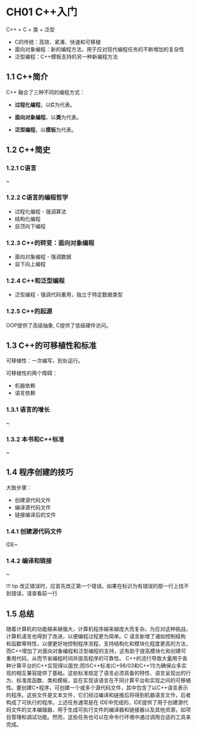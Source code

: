 # CH01 C++入门
C++ = C + 类 + 泛型

- C的传统：高效、紧凑、快速和可移植
- 面向对象编程：新的编程方法，用于应对现代编程任务的不断增加的复杂性
- 泛型编程：C++模板支持的另一种新编程方法

## 1.1 C++简介

C++ 融合了三种不同的编程方式：

- **过程化编程**，以**C**为代表。

- **面向对象编程**，以**类**为代表。

- **泛型编程**，以**模板**为代表。

## 1.2 C++简史
### 1.2.1 C语言
~
### 1.2.2 C语言的编程哲学
- 过程化编程 - 强调算法
- 结构化编程
- 自顶向下编程
### 1.2.3 C++的转变：面向对象编程
- 面向对象编程 - 强调数据
- 自下向上编程

### 1.2.4 C++和泛型编程
- 泛型编程 - 强调代码重用，独立于特定数据类型

### 1.2.5 C++的起源
OOP提供了高级抽象, C提供了低级硬件访问。

## 1.3 C++的可移植性和标准

可移植性：一次编写，到处运行。

可移植性的两个障碍：
- 机器依赖
- 语言依赖

### 1.3.1 语言的增长
~
### 1.3.2 本书和C++标准
~
## 1.4 程序创建的技巧
大致步骤：
- 创建源代码文件
- 编译源代码文件
- 链接编译后的文件

### 1.4.1 创建源代码文件
IDE~
### 1.4.2 编译和链接
~

!!! tip
    改正错误时，应首先改正第一个错误。如果在标识为有错误的那一行上找不到错误，请查看前一行

## 1.5 总结

随着计算机的功能越来越强大，计算机程序越来越庞大而复杂。为应对这种挑战，计算机语言也得到了改进，以便编程过程更为简单。C 语言新增了诸如控制结构和函数等特性，以便更好地控制程序流程，支持结构化和模块化程度更高的方法，而C++增加了对面向对象编程和泛型编程的支持，这有助于提高模块化和创建可重用代码，从而节省编程时间并提高程序的可靠性。
C++的流行导致大量用于各种计算平台的C++实现得以面世;而ISC++标准(C+98/03和C++11)为确保众多实现的相互兼容提供了基础。这些标准规定了语言必须具备的特性、语言呈现出的行为、标准库函数、类和模板，旨在实现该语言在不同计算平台和实现之间的可移植性。要创建C+程序，可创建一个或多个源代码文件，其中包含了以C++语言表示的程序。这些文件是文本文件，它们经过编译和链接后将得到机器语言文作，后者构成了可执行的程序。上述任务通常是在 IDE中完成的，IDE提供了用于创建源代码文件的文本编辑器、用于生成可执行文件的编译器和链接器以及其他资源，如项目管理和调试功能。然而，这些任务也可以在命令行环境中通过调用合适的工具来完成。